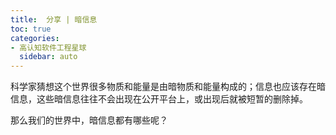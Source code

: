 ```yaml
---
title:  分享 | 暗信息
toc: true
categories:
- 高认知软件工程星球
  sidebar: auto
---
```


科学家猜想这个世界很多物质和能量是由暗物质和能量构成的；信息也应该存在暗信息，这些暗信息往往不会出现在公开平台上，或出现后就被短暂的删除掉。

那么我们的世界中，暗信息都有哪些呢？

